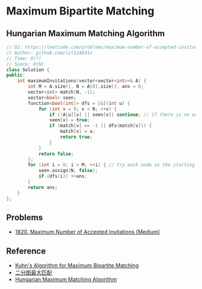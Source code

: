# Maximum Bipartite Matching

## Hungarian Maximum Matching Algorithm

```cpp
// OJ: https://leetcode.com/problems/maximum-number-of-accepted-invitations/
// Author: github.com/lzl124631x
// Time: O(?)
// Space: O(N)
class Solution {
public:
    int maximumInvitations(vector<vector<int>>& A) {
        int M = A.size(), N = A[0].size(), ans = 0;
        vector<int> match(N, -1);
        vector<bool> seen;
        function<bool(int)> dfs = [&](int u) {
            for (int v = 0; v < N; ++v) {
                if (!A[u][v] || seen[v]) continue; // If there is no edge between (u, v), or this girl is visited already, skip
                seen[v] = true;
                if (match[v] == -1 || dfs(match[v])) {
                    match[v] = u;
                    return true;
                }
            }
            return false;
        };
        for (int i = 0; i < M; ++i) { // Try each node as the starting point of DFS
            seen.assign(N, false);
            if (dfs(i)) ++ans;
        }
        return ans;
    }
};
```

## Problems

* [1820. Maximum Number of Accepted Invitations (Medium)](https://leetcode.com/problems/maximum-number-of-accepted-invitations/)

## Reference

* [Kuhn's Algorithm for Maximum Bipartite Matching](https://cp-algorithms.com/graph/kuhn_maximum_bipartite_matching.html)
* [二分图最大匹配](https://oi-wiki.org/graph/graph-matching/bigraph-match/)
* [Hungarian Maximum Matching Algorithm](https://brilliant.org/wiki/hungarian-matching/)